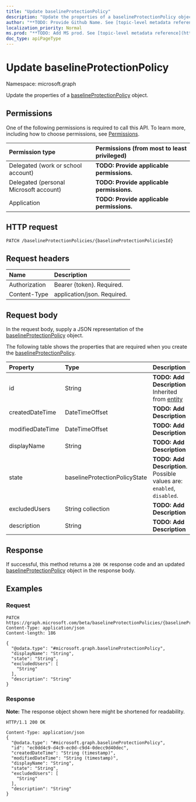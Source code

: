 ```yaml
---
title: "Update baselineProtectionPolicy"
description: "Update the properties of a baselineProtectionPolicy object."
author: "**TODO: Provide Github Name. See [topic-level metadata reference](https://msgo.azurewebsites.net/add/document/guidelines/metadata.html#topic-level-metadata)**"
localization_priority: Normal
ms.prod: "**TODO: Add MS prod. See [topic-level metadata reference](https://msgo.azurewebsites.net/add/document/guidelines/metadata.html#topic-level-metadata)**"
doc_type: apiPageType
---
```


# Update baselineProtectionPolicy
Namespace: microsoft.graph

Update the properties of a [baselineProtectionPolicy](../resources/baselineprotectionpolicy.md) object.

## Permissions
One of the following permissions is required to call this API. To learn more, including how to choose permissions, see [Permissions](/graph/permissions-reference).

|Permission type|Permissions (from most to least privileged)|
|:---|:---|
|Delegated (work or school account)|**TODO: Provide applicable permissions.**|
|Delegated (personal Microsoft account)|**TODO: Provide applicable permissions.**|
|Application|**TODO: Provide applicable permissions.**|

## HTTP request

<!-- {
  "blockType": "ignored"
}
-->
``` http
PATCH /baselineProtectionPolicies/{baselineProtectionPoliciesId}
```

## Request headers
|Name|Description|
|:---|:---|
|Authorization|Bearer {token}. Required.|
|Content-Type|application/json. Required.|

## Request body
In the request body, supply a JSON representation of the [baselineProtectionPolicy](../resources/baselineprotectionpolicy.md) object.

The following table shows the properties that are required when you create the [baselineProtectionPolicy](../resources/baselineprotectionpolicy.md).

|Property|Type|Description|
|:---|:---|:---|
|id|String|**TODO: Add Description** Inherited from [entity](../resources/entity.md)|
|createdDateTime|DateTimeOffset|**TODO: Add Description**|
|modifiedDateTime|DateTimeOffset|**TODO: Add Description**|
|displayName|String|**TODO: Add Description**|
|state|baselineProtectionPolicyState|**TODO: Add Description**. Possible values are: `enabled`, `disabled`.|
|excludedUsers|String collection|**TODO: Add Description**|
|description|String|**TODO: Add Description**|



## Response

If successful, this method returns a `200 OK` response code and an updated [baselineProtectionPolicy](../resources/baselineprotectionpolicy.md) object in the response body.

## Examples

### Request
<!-- {
  "blockType": "request",
  "name": "update_baselineprotectionpolicy"
}
-->
``` http
PATCH https://graph.microsoft.com/beta/baselineProtectionPolicies/{baselineProtectionPoliciesId}
Content-Type: application/json
Content-length: 186

{
  "@odata.type": "#microsoft.graph.baselineProtectionPolicy",
  "displayName": "String",
  "state": "String",
  "excludedUsers": [
    "String"
  ],
  "description": "String"
}
```


### Response
**Note:** The response object shown here might be shortened for readability.
<!-- {
  "blockType": "response",
  "truncated": true
}
-->
``` http
HTTP/1.1 200 OK

Content-Type: application/json
{
  "@odata.type": "#microsoft.graph.baselineProtectionPolicy",
  "id": "ec0dd4c9-d4c9-ec0d-c9d4-0decc9d40dec",
  "createdDateTime": "String (timestamp)",
  "modifiedDateTime": "String (timestamp)",
  "displayName": "String",
  "state": "String",
  "excludedUsers": [
    "String"
  ],
  "description": "String"
}
```

